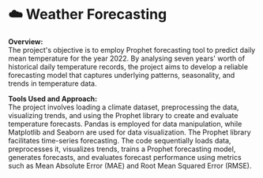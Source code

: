 # ☁️ Weather Forecasting


**Overview:** <br>
The project's objective is to employ Prophet forecasting tool to predict daily mean temperature for the year 2022. By analysing seven years' worth of historical daily temperature records, the project aims to develop a reliable forecasting model that captures underlying patterns, seasonality, and trends in temperature data. 

**Tools Used and Approach:** <br>
The project involves loading a climate dataset, preprocessing the data, visualizing trends, and using the Prophet library to create and evaluate temperature forecasts. Pandas is employed for data manipulation, while Matplotlib and Seaborn are used for data visualization. The Prophet library facilitates time-series forecasting. The code sequentially loads data, preprocesses it, visualizes trends, trains a Prophet forecasting model, generates forecasts, and evaluates forecast performance using metrics such as Mean Absolute Error (MAE) and Root Mean Squared Error (RMSE).
